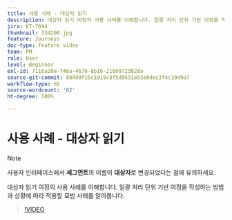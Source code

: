 ```yaml
---
title: 사용 사례 - 대상자 읽기
description: 대상자 읽기 여정의 사용 사례를 이해합니다. 일괄 처리 단위 기반 여정을 작성하는 방법과 상황에 따라 적용할 모범 사례를 알아봅니다.
jira: KT-7694
thumbnail: 334206.jpg
feature: Journeys
doc-type: feature video
team: PM
role: User
level: Beginner
exl-id: 7116a20e-f46a-4676-8b16-21699723828a
source-git-commit: 88499f15c1019c8f5d9531eb3a0dec3f4c1949a7
workflow-type: ht
source-wordcount: '62'
ht-degree: 100%

---
```


# 사용 사례 - 대상자 읽기

>[!NOTE]
>사용자 인터페이스에서 **세그먼트**&#x200B;의 이름이 **대상자**&#x200B;로 변경되었다는 점에 유의하세요.

대상자 읽기 여정의 사용 사례를 이해합니다. 일괄 처리 단위 기반 여정을 작성하는 방법과 상황에 따라 적용할 모범 사례를 알아봅니다.

>[!VIDEO](https://video.tv.adobe.com/v/334206?quality=12&learn=on)
